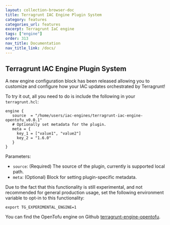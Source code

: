 ```yaml
---
layout: collection-browser-doc
title: Terragrunt IAC Engine Plugin System
category: features
categories_url: features
excerpt: Terragrunt IaC engine
tags: ["engine"]
order: 313
nav_title: Documentation
nav_title_link: /docs/
---
```


## Terragrunt IAC Engine Plugin System

A new engine configuration block has been released allowing you to customize and configure how your IAC updates orchestrated by Terragrunt!

To try it out, all you need to do is include the following in your `terragrunt.hcl`:
```
engine {
   source  = "/home/users/iac-engines/terragrunt-iac-engine-opentofu_v0.0.1"
   # Optionally set metadata for the plugin.
   meta = { 
     key_1 = ["value1", "value2"]
     key_2 = "1.6.0"
   }
}
```
Parameters:
* `source`: (Required) The source of the plugin, currently is supported local path.
* `meta`: (Optional) Block for setting plugin-specific metadata.

Due to the fact that this functionality is still experimental, and not recommended for general production usage, 
set the following environment variable to opt-in to this functionality:
```
export TG_EXPERIMENTAL_ENGINE=1
```

You can find the OpenTofu engine on Github [terragrunt-engine-opentofu](https://github.com/gruntwork-io/terragrunt-engine-opentofu).
